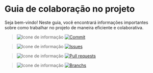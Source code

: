 # Guia de colaboração no projeto

Seja bem-vindo! Neste guia, você encontrará informações importantes sobre como trabalhar no projeto de maneira eficiente e colaborativa.

> ![Icone de informação](https://img.shields.io/badge/ℹ-white?style=for-the-badge&logoColor=blue)
[![Commit](https://img.shields.io/badge/COMMITS-blue?style=for-the-badge&logo=clipboard-list&logoColor=white)](./commit.md)

> ![Icone de informação](https://img.shields.io/badge/ℹ-white?style=for-the-badge&logoColor=blue)
[![Issues](https://img.shields.io/badge/ISSUES-blue?style=for-the-badge&logo=clipboard-list&logoColor=white)](./issue.md)

> ![Icone de informação](https://img.shields.io/badge/ℹ-white?style=for-the-badge&logoColor=blue)
[![Pull requests](https://img.shields.io/badge/PULL%20REQUESTS-blue?style=for-the-badge&logo=clipboard-list&logoColor=white)](./pull-request.md)

> ![Icone de informação](https://img.shields.io/badge/ℹ-white?style=for-the-badge&logoColor=blue)
[![Branchs](https://img.shields.io/badge/BRANCHES-blue?style=for-the-badge&logo=clipboard-list&logoColor=white)](./branch.md)


